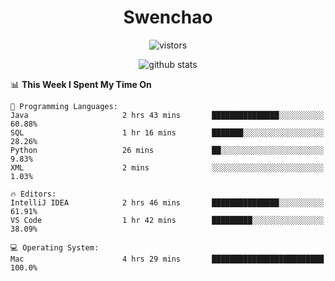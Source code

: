<h1 align="center">Swenchao</h3>

<p align="center">
  <img src="https://visitor-badge.glitch.me/badge?page_id=Swenchao" alt="vistors" />
</p>

<p align="center">
  <img src="https://github-readme-stats.vercel.app/api?username=Swenchao&count_private=true&show_icons=true&theme=vue-dark&hide_title=true" alt="github stats" />
</p>

<!--START_SECTION:waka-->
📊 **This Week I Spent My Time On** 

```text
💬 Programming Languages: 
Java                     2 hrs 43 mins       ███████████████░░░░░░░░░░   60.88% 
SQL                      1 hr 16 mins        ███████░░░░░░░░░░░░░░░░░░   28.26% 
Python                   26 mins             ██░░░░░░░░░░░░░░░░░░░░░░░   9.83% 
XML                      2 mins              ░░░░░░░░░░░░░░░░░░░░░░░░░   1.03%

🔥 Editors: 
IntelliJ IDEA            2 hrs 46 mins       ███████████████░░░░░░░░░░   61.91% 
VS Code                  1 hr 42 mins        █████████░░░░░░░░░░░░░░░░   38.09%

💻 Operating System: 
Mac                      4 hrs 29 mins       █████████████████████████   100.0%

```


<!--END_SECTION:waka-->
